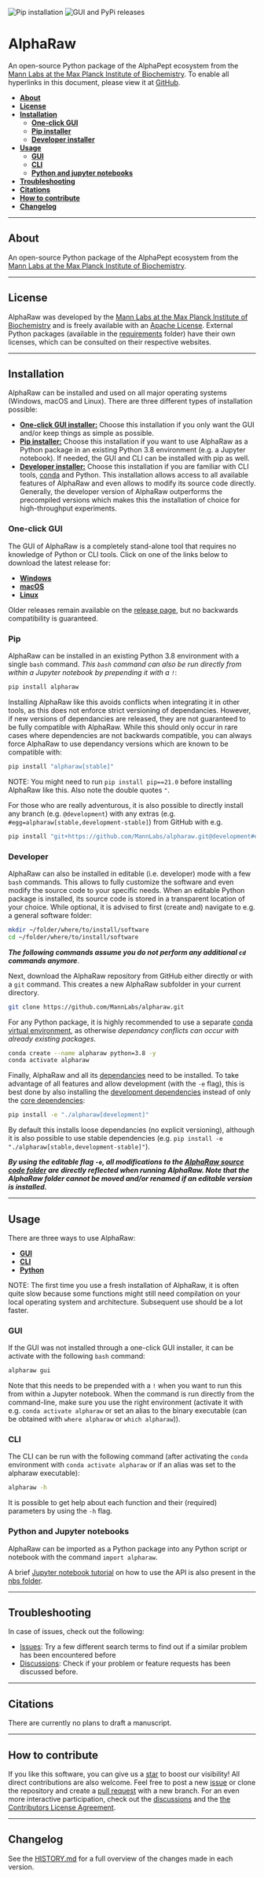 ![Pip installation](https://github.com/MannLabs/alpharaw/workflows/Default%20installation%20and%20tests/badge.svg)
![GUI and PyPi releases](https://github.com/MannLabs/alpharaw/workflows/Publish%20on%20PyPi%20and%20release%20on%20GitHub/badge.svg)

# AlphaRaw
An open-source Python package of the AlphaPept ecosystem from the [Mann Labs at the Max Planck Institute of Biochemistry](https://www.biochem.mpg.de/mann). To enable all hyperlinks in this document, please view it at [GitHub](https://github.com/MannLabs/alpharaw).

* [**About**](#about)
* [**License**](#license)
* [**Installation**](#installation)
  * [**One-click GUI**](#one-click-gui)
  * [**Pip installer**](#pip)
  * [**Developer installer**](#developer)
* [**Usage**](#usage)
  * [**GUI**](#gui)
  * [**CLI**](#cli)
  * [**Python and jupyter notebooks**](#python-and-jupyter-notebooks)
* [**Troubleshooting**](#troubleshooting)
* [**Citations**](#citations)
* [**How to contribute**](#how-to-contribute)
* [**Changelog**](#changelog)

---
## About

An open-source Python package of the AlphaPept ecosystem from the [Mann Labs at the Max Planck Institute of Biochemistry](https://www.biochem.mpg.de/mann).

---
## License

AlphaRaw was developed by the [Mann Labs at the Max Planck Institute of Biochemistry](https://www.biochem.mpg.de/mann) and is freely available with an [Apache License](LICENSE.txt). External Python packages (available in the [requirements](requirements) folder) have their own licenses, which can be consulted on their respective websites.

---
## Installation

AlphaRaw can be installed and used on all major operating systems (Windows, macOS and Linux).
There are three different types of installation possible:

* [**One-click GUI installer:**](#one-click-gui) Choose this installation if you only want the GUI and/or keep things as simple as possible.
* [**Pip installer:**](#pip) Choose this installation if you want to use AlphaRaw as a Python package in an existing Python 3.8 environment (e.g. a Jupyter notebook). If needed, the GUI and CLI can be installed with pip as well.
* [**Developer installer:**](#developer) Choose this installation if you are familiar with CLI tools, [conda](https://docs.conda.io/en/latest/) and Python. This installation allows access to all available features of AlphaRaw and even allows to modify its source code directly. Generally, the developer version of AlphaRaw outperforms the precompiled versions which makes this the installation of choice for high-throughput experiments.

### One-click GUI

The GUI of AlphaRaw is a completely stand-alone tool that requires no knowledge of Python or CLI tools. Click on one of the links below to download the latest release for:

* [**Windows**](https://github.com/MannLabs/alpharaw/releases/latest/download/alpharaw_gui_installer_windows.exe)
* [**macOS**](https://github.com/MannLabs/alpharaw/releases/latest/download/alpharaw_gui_installer_macos.pkg)
* [**Linux**](https://github.com/MannLabs/alpharaw/releases/latest/download/alpharaw_gui_installer_linux.deb)

Older releases remain available on the [release page](https://github.com/MannLabs/alpharaw/releases), but no backwards compatibility is guaranteed.

### Pip

AlphaRaw can be installed in an existing Python 3.8 environment with a single `bash` command. *This `bash` command can also be run directly from within a Jupyter notebook by prepending it with a `!`*:

```bash
pip install alpharaw
```

Installing AlphaRaw like this avoids conflicts when integrating it in other tools, as this does not enforce strict versioning of dependancies. However, if new versions of dependancies are released, they are not guaranteed to be fully compatible with AlphaRaw. While this should only occur in rare cases where dependencies are not backwards compatible, you can always force AlphaRaw to use dependancy versions which are known to be compatible with:

```bash
pip install "alpharaw[stable]"
```

NOTE: You might need to run `pip install pip==21.0` before installing AlphaRaw like this. Also note the double quotes `"`.

For those who are really adventurous, it is also possible to directly install any branch (e.g. `@development`) with any extras (e.g. `#egg=alpharaw[stable,development-stable]`) from GitHub with e.g.

```bash
pip install "git+https://github.com/MannLabs/alpharaw.git@development#egg=alpharaw[stable,development-stable]"
```

### Developer

AlphaRaw can also be installed in editable (i.e. developer) mode with a few `bash` commands. This allows to fully customize the software and even modify the source code to your specific needs. When an editable Python package is installed, its source code is stored in a transparent location of your choice. While optional, it is advised to first (create and) navigate to e.g. a general software folder:

```bash
mkdir ~/folder/where/to/install/software
cd ~/folder/where/to/install/software
```

***The following commands assume you do not perform any additional `cd` commands anymore***.

Next, download the AlphaRaw repository from GitHub either directly or with a `git` command. This creates a new AlphaRaw subfolder in your current directory.

```bash
git clone https://github.com/MannLabs/alpharaw.git
```

For any Python package, it is highly recommended to use a separate [conda virtual environment](https://docs.conda.io/en/latest/), as otherwise *dependancy conflicts can occur with already existing packages*.

```bash
conda create --name alpharaw python=3.8 -y
conda activate alpharaw
```

Finally, AlphaRaw and all its [dependancies](requirements) need to be installed. To take advantage of all features and allow development (with the `-e` flag), this is best done by also installing the [development dependencies](requirements/requirements_development.txt) instead of only the [core dependencies](requirements/requirements.txt):

```bash
pip install -e "./alpharaw[development]"
```

By default this installs loose dependancies (no explicit versioning), although it is also possible to use stable dependencies (e.g. `pip install -e "./alpharaw[stable,development-stable]"`).

***By using the editable flag `-e`, all modifications to the [AlphaRaw source code folder](alpharaw) are directly reflected when running AlphaRaw. Note that the AlphaRaw folder cannot be moved and/or renamed if an editable version is installed.***

---
## Usage

There are three ways to use AlphaRaw:

* [**GUI**](#gui)
* [**CLI**](#cli)
* [**Python**](#python-and-jupyter-notebooks)

NOTE: The first time you use a fresh installation of AlphaRaw, it is often quite slow because some functions might still need compilation on your local operating system and architecture. Subsequent use should be a lot faster.

### GUI

If the GUI was not installed through a one-click GUI installer, it can be activate with the following `bash` command:

```bash
alpharaw gui
```

Note that this needs to be prepended with a `!` when you want to run this from within a Jupyter notebook. When the command is run directly from the command-line, make sure you use the right environment (activate it with e.g. `conda activate alpharaw` or set an alias to the binary executable (can be obtained with `where alpharaw` or `which alpharaw`)).

### CLI

The CLI can be run with the following command (after activating the `conda` environment with `conda activate alpharaw` or if an alias was set to the alpharaw executable):

```bash
alpharaw -h
```

It is possible to get help about each function and their (required) parameters by using the `-h` flag.

### Python and Jupyter notebooks

AlphaRaw can be imported as a Python package into any Python script or notebook with the command `import alpharaw`.

A brief [Jupyter notebook tutorial](nbs/tutorial.ipynb) on how to use the API is also present in the [nbs folder](nbs).

---
## Troubleshooting

In case of issues, check out the following:

* [Issues](https://github.com/MannLabs/alpharaw/issues): Try a few different search terms to find out if a similar problem has been encountered before
* [Discussions](https://github.com/MannLabs/alpharaw/discussions): Check if your problem or feature requests has been discussed before.

---
## Citations

There are currently no plans to draft a manuscript.

---
## How to contribute

If you like this software, you can give us a [star](https://github.com/MannLabs/alpharaw/stargazers) to boost our visibility! All direct contributions are also welcome. Feel free to post a new [issue](https://github.com/MannLabs/alpharaw/issues) or clone the repository and create a [pull request](https://github.com/MannLabs/alpharaw/pulls) with a new branch. For an even more interactive participation, check out the [discussions](https://github.com/MannLabs/alpharaw/discussions) and the [the Contributors License Agreement](misc/CLA.md).

---
## Changelog

See the [HISTORY.md](HISTORY.md) for a full overview of the changes made in each version.
